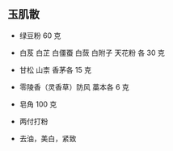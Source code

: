 ## 玉肌散

- 绿豆粉 60 克
- 白芨 白芷 白僵蚕 白蔹 白附子 天花粉 各 30 克
- 甘松 山柰 香茅各 15 克
- 零陵香（灵香草）防风 藁本各 6 克
- 皂角 100 克

- 两付打粉
- 去油，美白，紧致

